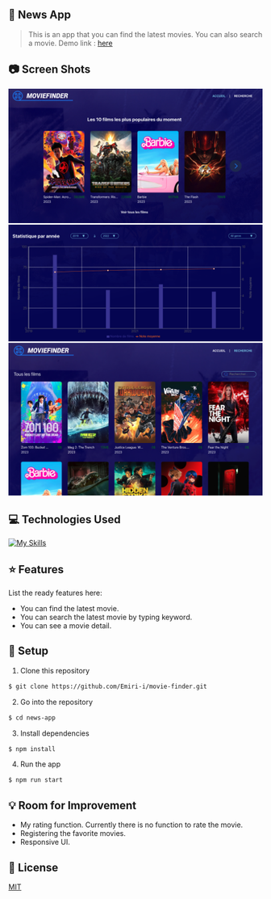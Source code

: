 ## :newspaper: News App

> This is an app that you can find the latest movies. You can also search a movie.
> Demo link : [here](https://emiri-i.github.io/movie-finder/)

## :camera: Screen Shots

![image](./src/assets/sc01.png)
![image](./src/assets/sc02.png)
![image](./src/assets/sc03.png)

## :computer: Technologies Used

[![My Skills](https://skillicons.dev/icons?i=react,js,html,css,git,github)](https://skillicons.dev)

## :star: Features

List the ready features here:

- You can find the latest movie.
- You can search the latest movie by typing keyword.
- You can see a movie detail.

## :wrench: Setup

1. Clone this repository

```bash
$ git clone https://github.com/Emiri-i/movie-finder.git
```

2. Go into the repository

```bash
$ cd news-app
```

3. Install dependencies

```bash
$ npm install
```

4. Run the app

```bash
$ npm run start
```

## :bulb: Room for Improvement

- My rating function. Currently there is no function to rate the movie.
- Registering the favorite movies.
- Responsive UI.

## :blue_book: License

[MIT](https://choosealicense.com/licenses/mit/)
